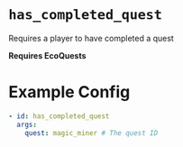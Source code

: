 # `has_completed_quest`

Requires a player to have completed a quest

**Requires EcoQuests**

# Example Config
```yaml
- id: has_completed_quest
  args:
    quest: magic_miner # The quest ID
```
